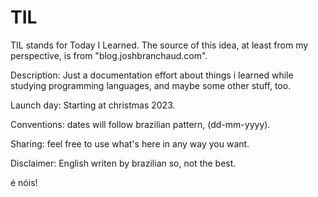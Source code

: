 # TIL
TIL stands for Today I Learned. The source of this idea, at least from my perspective, is from "blog.joshbranchaud.com".

Description:
Just a documentation effort about things i learned while studying programming languages, and maybe some other stuff, too.

Launch day:
Starting at christmas 2023.

Conventions:
dates will follow brazilian pattern, (dd-mm-yyyy).

Sharing:
feel free to use what's here in any way you want.

Disclaimer:
English writen by brazilian so, not the best.

é nóis!
